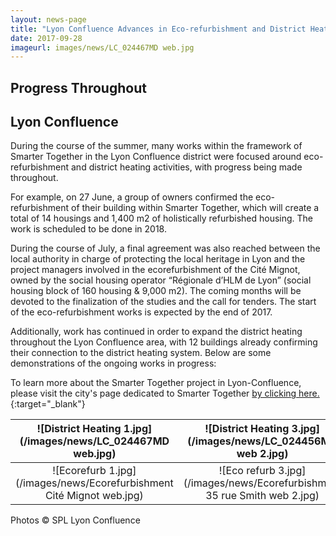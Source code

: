 ```yaml
---
layout: news-page
title: "Lyon Confluence Advances in Eco-refurbishment and District Heating Works "
date: 2017-09-28
imageurl: images/news/LC_024467MD web.jpg
---
```


<div class="multiline">
<h2><span class="ornament-news">Progress Throughout</span></h2>
<h2><span class="ornament-news">Lyon Confluence</span></h2>
</div>

During the course of the summer, many works within the framework of Smarter Together in the Lyon Confluence district were focused around eco-refurbishment and district heating activities, with progress being made throughout.

For example, on 27 June, a group of owners confirmed the eco-refurbishment of their building within Smarter Together, which will create a total of 14 housings and 1,400 m2 of holistically refurbished housing. The work is scheduled to be done in 2018.

During the course of July, a final agreement was also reached between the local authority in charge of protecting the local heritage in Lyon and the project managers involved in the ecorefurbishment of the Cité Mignot, owned by the social housing operator “Régionale d’HLM de Lyon” (social housing block of 160 housing & 9,000 m2). The coming months will be devoted to the finalization of the studies and the call for tenders. The start of the eco-refurbishment works is expected by the end of 2017.

Additionally, work has continued in order to expand the district heating throughout the Lyon Confluence area, with 12 buildings already confirming their connection to the district heating system. Below are some demonstrations of the ongoing works in progress:

To learn more about the Smarter Together project in Lyon-Confluence, please visit the city's page dedicated to Smarter Together [by clicking here.](http://www.lyon-confluence.fr/en/innovating/2016-2020-smarter-together.html){:target="_blank"}

![District Heating 1.jpg](/images/news/LC_024467MD web.jpg)             |  ![District Heating 3.jpg](/images/news/LC_024456MD web 2.jpg)
:-------------------------:|:-------------------------:
![Ecorefurb 1.jpg](/images/news/Ecorefurbishment Cité Mignot web.jpg)  |  ![Eco refurb 3.jpg](/images/news/Ecorefurbishment 35 rue Smith web 2.jpg)

Photos © SPL Lyon Confluence 
